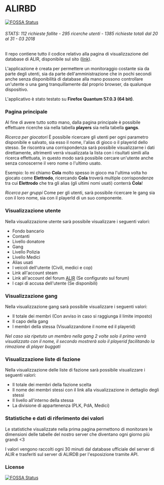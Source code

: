 # ALIRBD

[![FOSSA Status](https://app.fossa.io/api/projects/git%2Bgithub.com%2Fandreacw5%2FALIRDB.svg?type=small)](https://app.fossa.io/projects/git%2Bgithub.com%2Fandreacw5%2FALIRDB?ref=badge_small)

###### STATS: 112 richieste fallite - 295 ricerche utenti - 1385 richieste totali dal 20 al 31 - 03 2018

Il repo contiene tutto il codice relativo alla pagina di visualizzazione del database di ALIR, disponibile sul sito ([link](https://www.alir.eu/db/dbviewer/)).

L'applicazione è creata per permettere un monitoraggio costante sia da parte degli utenti, sia da parte dell'amministrazione che in pochi secondi anche senza disponibilità di database alla mano possono controllare un'utente o una gang tranquillamente dal proprio browser, da qualunque dispositivo.

L'applicativo è stato testato su **Firefox Quantum 57.0.3 (64 bit)**.

### Pagina principale

Al fine di avere tutto sotto mano, dalla pagina principale è possibile effettuare ricerche sia nella tabella **players** sia nella tabella **gangs**. 

*Ricerca per giocatori*
È possibile ricercare gli utenti per ogni parametro disponibile e salvato, sia esso il nome, l'alias di gioco o il playerid dello stesso.
Se riscontra una corrispondenza sarà possibile visualizzarne i dati direttamente, altrimenti verrà visualizzata la lista con i risultati simili alla ricerca effettuata, in questo modo sarà possibile cercare un'utente anche senza conoscerne il vero nome o l'ultimo usato.

Esempio: Io mi chiamo **Cola** molto spesso in gioco ma l'ultima volta ho giocato come **Elettrodo**, ricercando **Cola** troverà multiple corrispondenze tra cui **Elettrodo** che tra gli alias (gli ultimi nomi usati) conterrà **Cola**!

*Ricerca per gruppi*
Come per gli utenti, sarà possibile ricercare le gang sia con il loro nome, sia con il playerId di un suo componente. 

### Visualizzazione utente

Nella visualizzazione utente sarà possibile visualizzare i seguenti valori:

* Fondo bancario
* Contanti
* Livello donatore
* Gang
* Livello Polizia
* Livello Medici
* Alias usati
* I veicoli dell'utente (Civili, medici e cop)
* Link all'account steam
* Link all'account del forum [ALIR](https://www.alir.eu/) (Se configurato sul forum)
* I capi di accusa dell'utente (Se disponibili)

### Visualizzazione gang

Nella visualizzazione gang sarà possibile visualizzare i seguenti valori:

* Il totale dei membri (Con avviso in caso si raggiunga il limite imposto)
* Il capo della gang
* I membri della stessa (Visualizzandone il nome ed il playerid)

*Nel caso sia ripetuto un membro nella gang 2 volte solo il primo verrà visualizzato con il nome, il secondo mostrerà solo il playerid facilitando la rimozione di player buggati*

### Visualizzazione liste di fazione

Nella visualizzazione delle liste di fazione sarà possibile visualizzare i seguenti valori:

* Il totale dei membri della fazione scelta
* Il nome dei membri stessi con il link alla visualizzazione in dettaglio degli stessi
* Il livello all'interno della stessa
* La divisione di appartenenza (PLK, PdA, Medici)

### Statistiche e dati di riferimento dei valori

Le statistiche visualizzate nella prima pagina permettono di monitorare le dimensioni delle tabelle del nostro server che diventano ogni giorno più grandi <3

I valori vengono raccolti ogni 30 minuti dal database ufficiale del server di ALIR e trasferiti sul server di ALIRDB per l'esposizione tramite API.

### License

[![FOSSA Status](https://app.fossa.io/api/projects/git%2Bgithub.com%2Fandreacw5%2FALIRDB.svg?type=large)](https://app.fossa.io/projects/git%2Bgithub.com%2Fandreacw5%2FALIRDB?ref=badge_large)
